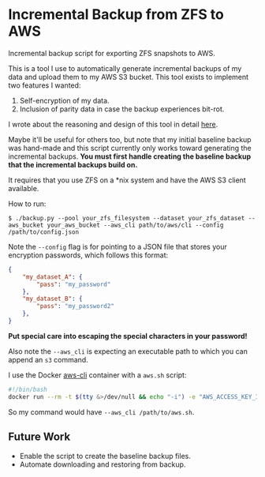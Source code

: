 # Incremental Backup from ZFS to AWS

Incremental backup script for exporting ZFS snapshots to AWS.

This is a tool I use to automatically generate incremental backups of my data and upload them to my AWS S3 bucket. This tool exists to implement two features I wanted:
1. Self-encryption of my data.
1. Inclusion of parity data in case the backup experiences bit-rot.

I wrote about the reasoning and design of this tool in detail [here](https://victorchang.codes/automating-incremental-backups-to-aws).

Maybe it'll be useful for others too, but note that my initial baseline backup was hand-made and this script currently only works toward generating the incremental backups. **You must first handle creating the baseline backup that the incremental backups build on.**

It requires that you use ZFS on a *nix system and have the AWS S3 client available.

How to run:

```$ ./backup.py --pool your_zfs_filesystem --dataset your_zfs_dataset --aws_bucket your_aws_bucket --aws_cli path/to/aws/cli --config /path/to/config.json```

Note the `--config` flag is for pointing to a JSON file that stores your encryption passwords, which follows this format:
```json
{
    "my_dataset_A": {
        "pass": "my_password"
    },
    "my_dataset_B": {
        "pass": "my_password2"
    },
}
```

**Put special care into escaping the special characters in your password!**

Also note the `--aws_cli` is expecting an executable path to which you can append an `s3` command.

I use the Docker [aws-cli](https://hub.docker.com/r/amazon/aws-cli) container with a `aws.sh` script:
```sh
#!/bin/bash
docker run --rm -t $(tty &>/dev/null && echo "-i") -e "AWS_ACCESS_KEY_ID=your_key" -e "AWS_SECRET_ACCESS_KEY=your_secret_key" -e "AWS_DEFAULT_REGION=your_region" -v "$(pwd):/aws" amazon/aws-cli "$@"
```

So my command would have `--aws_cli /path/to/aws.sh`.

## Future Work
- Enable the script to create the baseline backup files.
- Automate downloading and restoring from backup.